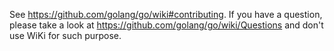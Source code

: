 See https://github.com/golang/go/wiki#contributing. If you have a question, please take a look at https://github.com/golang/go/wiki/Questions and don't use WiKi for such purpose.